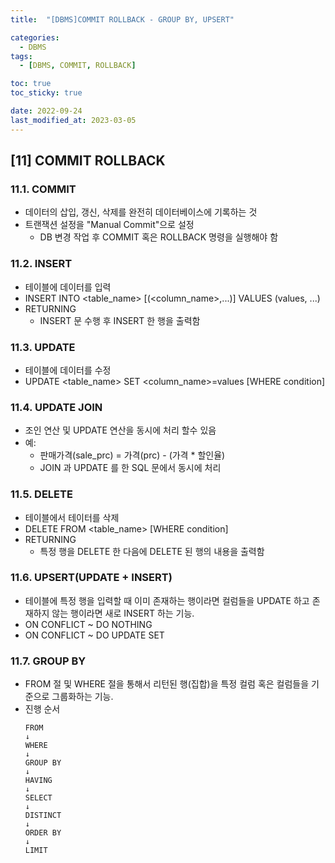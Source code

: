```yaml
---
title:  "[DBMS]COMMIT ROLLBACK - GROUP BY, UPSERT" 

categories:
  - DBMS
tags:
  - [DBMS, COMMIT, ROLLBACK]

toc: true
toc_sticky: true

date: 2022-09-24
last_modified_at: 2023-03-05
---
```

[11] COMMIT ROLLBACK
---
### 11.1. COMMIT

- 데이터의 삽입, 갱신, 삭제를 완전히 데이터베이스에 기록하는 것
- 트랜잭션 설정을 "Manual Commit"으로 설정
  - DB 변경 작업 후 COMMIT 혹은 ROLLBACK 명령을 실행해야 함

### 11.2. INSERT

- 테이블에 데이터를 입력
- INSERT INTO <table_name> [(<column_name>,...)] VALUES (values, ...)
- RETURNING 
  - INSERT 문 수행 후 INSERT 한 행을 출력함

### 11.3. UPDATE

- 테이블에 데이터를 수정
- UPDATE <table_name> SET <column_name>=values [WHERE condition]

### 11.4. UPDATE JOIN

- 조인 연산 및 UPDATE 연산을 동시에 처리 할수 있음
- 예:
  - 판매가격(sale_prc) = 가격(prc) - (가격 * 할인율)
  - JOIN 과 UPDATE 를 한 SQL 문에서 동시에 처리

### 11.5. DELETE

- 테이블에서 테이터를 삭제
- DELETE FROM <table_name> [WHERE condition]
- RETURNING
  - 특정 행을 DELETE 한 다음에 DELETE 된 행의 내용을 출력함

### 11.6. UPSERT(UPDATE + INSERT)

- 테이블에 특정 행을 입력할 때 이미 존재하는 행이라면 컬럼들을 UPDATE 하고 존재하지 않는 행이라면 새로 INSERT 하는 기능.
- ON CONFLICT ~ DO NOTHING
- ON CONFLICT ~ DO UPDATE SET

### 11.7. GROUP BY

- FROM 절 및 WHERE 절을 통해서 리턴된 행(집합)을 특정 컬럼 혹은 컬럼들을 기준으로 그룹화하는 기능.
- 진행 순서
  ```
  FROM
  ↓
  WHERE
  ↓
  GROUP BY
  ↓
  HAVING
  ↓
  SELECT
  ↓
  DISTINCT
  ↓
  ORDER BY
  ↓
  LIMIT
  ```